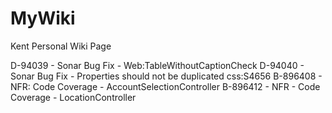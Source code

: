 # MyWiki
Kent Personal Wiki Page

D-94039 - Sonar Bug Fix - Web:TableWithoutCaptionCheck
D-94040 - Sonar Bug Fix - Properties should not be duplicated css:S4656
B-896408 - NFR: Code Coverage - AccountSelectionController
B-896412 - NFR - Code Coverage - LocationController

